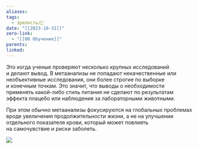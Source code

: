 ```yaml
---
aliases: 
tags:
  - зрелость/🌱
date: "[[2023-10-31]]"
zero-link:
  - "[[00 Обучение]]"
parents: 
linked:
---
```

Это когда ученые проверяют несколько крупных исследований и делают вывод. В метаанализы не попадают некачественные или необъективные исследования, они более строгие по выборке и конечным точкам. Это значит, что выводы о необходимости применять какой-либо стиль питания не сделают по результатам эффекта плацебо или наблюдения за лабораторными животными.

При этом обычно метаанализы фокусируются на глобальных проблемах вроде увеличения продолжительности жизни, а не на улучшении отдельного показателя крови, который может повлиять на самочувствие и риски заболеть.

![](3-mojno-vse-cxema-1-desk_11-01-23.bozfit..webp)